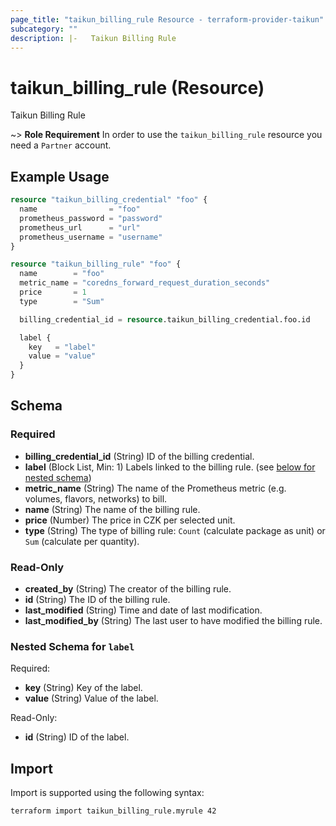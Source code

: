 ```yaml
---
page_title: "taikun_billing_rule Resource - terraform-provider-taikun"
subcategory: ""
description: |-   Taikun Billing Rule
---
```


# taikun_billing_rule (Resource)

Taikun Billing Rule

~> **Role Requirement** In order to use the `taikun_billing_rule` resource you need a `Partner` account.

## Example Usage

```terraform
resource "taikun_billing_credential" "foo" {
  name                = "foo"
  prometheus_password = "password"
  prometheus_url      = "url"
  prometheus_username = "username"
}

resource "taikun_billing_rule" "foo" {
  name        = "foo"
  metric_name = "coredns_forward_request_duration_seconds"
  price       = 1
  type        = "Sum"

  billing_credential_id = resource.taikun_billing_credential.foo.id

  label {
    key   = "label"
    value = "value"
  }
}
```

<!-- schema generated by tfplugindocs -->
## Schema

### Required

- **billing_credential_id** (String) ID of the billing credential.
- **label** (Block List, Min: 1) Labels linked to the billing rule. (see [below for nested schema](#nestedblock--label))
- **metric_name** (String) The name of the Prometheus metric (e.g. volumes, flavors, networks) to bill.
- **name** (String) The name of the billing rule.
- **price** (Number) The price in CZK per selected unit.
- **type** (String) The type of billing rule: `Count` (calculate package as unit) or `Sum` (calculate per quantity).

### Read-Only

- **created_by** (String) The creator of the billing rule.
- **id** (String) The ID of the billing rule.
- **last_modified** (String) Time and date of last modification.
- **last_modified_by** (String) The last user to have modified the billing rule.

<a id="nestedblock--label"></a>
### Nested Schema for `label`

Required:

- **key** (String) Key of the label.
- **value** (String) Value of the label.

Read-Only:

- **id** (String) ID of the label.

## Import

Import is supported using the following syntax:

```shell
terraform import taikun_billing_rule.myrule 42
```
